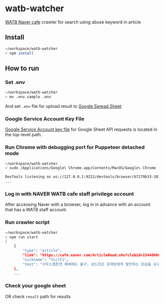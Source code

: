 # watb-watcher

[WATB Naver cafe](https://cafe.naver.com/chelseasupporters) crawler for search using abuse keyword in article

## Install

```sh
~/workspace/watb-watcher
> npm install
```

## How to run

### Set .env

```sh
~/workspace/watb-watcher
> mv .env.sample .env
```

And set `.env` file for upload result to [Google Spread Sheet](https://docs.google.com/spreadsheets)

### Google Service Account Key File

[Google Service Account key file](https://console.cloud.google.com/iam-admin/serviceaccounts) for Google Sheet API requests is located in the top-level path.

### Run Chrome with debugging port for Puppeteer detached mode

```sh
~/workspace/watb-watcher
> sudo /Applications/Google\ Chrome.app/Contents/MacOS/Google\ Chrome --remote-debugging-port=9222

DevTools listening on ws://127.0.0.1:9222/devtools/browser/b7279b33-2013-4b65-9792-62a89f8d6bdf
...
```

### Log in with NAVER WATB cafe staff privilege account

After accessing Naver with a browser, log in in advance with an account that has a WATB staff account.

### Run crawler script

```sh
~/workspace/watb-watcher
> npm run start
[
    {
        "type": "article",
        "link": "https://cafe.naver.com/ArticleRead.nhn?clubid=15448608&page=1&userDisplay=50&boardtype=L&articleid=345192&referrerAllArticles=true",
        "nickname": "Vic721",
        "text": "사우스햄튼전 패배에도 불구, 보드진은 포재앙에게 발전하는 모습을 요구했고, 여전히 그를 지지하는 태도를 보였다. 하지만 결과적으로 보드진이 그를 지지할 수 없고, 더이상 감독직을 유지할 수 없게 만든 것은 다름 아닌 포터 본인의 결정들이었다."
    },
    ...
```

### Check your google sheet

OR check `result` path for results
